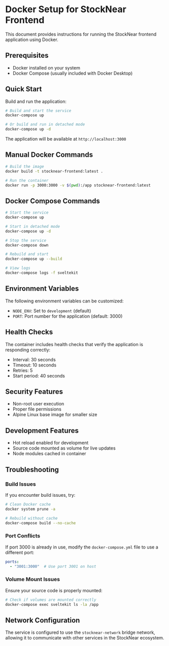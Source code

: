 # Docker Setup for StockNear Frontend

This document provides instructions for running the StockNear frontend application using Docker.

## Prerequisites

- Docker installed on your system
- Docker Compose (usually included with Docker Desktop)

## Quick Start

Build and run the application:

```bash
# Build and start the service
docker-compose up

# Or build and run in detached mode
docker-compose up -d
```

The application will be available at `http://localhost:3000`

## Manual Docker Commands

```bash
# Build the image
docker build -t stocknear-frontend:latest .

# Run the container
docker run -p 3000:3000 -v $(pwd):/app stocknear-frontend:latest
```

## Docker Compose Commands

```bash
# Start the service
docker-compose up

# Start in detached mode
docker-compose up -d

# Stop the service
docker-compose down

# Rebuild and start
docker-compose up --build

# View logs
docker-compose logs -f sveltekit
```

## Environment Variables

The following environment variables can be customized:

- `NODE_ENV`: Set to `development` (default)
- `PORT`: Port number for the application (default: 3000)

## Health Checks

The container includes health checks that verify the application is responding correctly:

- Interval: 30 seconds
- Timeout: 10 seconds
- Retries: 5
- Start period: 40 seconds

## Security Features

- Non-root user execution
- Proper file permissions
- Alpine Linux base image for smaller size

## Development Features

- Hot reload enabled for development
- Source code mounted as volume for live updates
- Node modules cached in container

## Troubleshooting

### Build Issues

If you encounter build issues, try:

```bash
# Clean Docker cache
docker system prune -a

# Rebuild without cache
docker-compose build --no-cache
```

### Port Conflicts

If port 3000 is already in use, modify the `docker-compose.yml` file to use a different port:

```yaml
ports:
  - "3001:3000"  # Use port 3001 on host
```

### Volume Mount Issues

Ensure your source code is properly mounted:

```bash
# Check if volumes are mounted correctly
docker-compose exec sveltekit ls -la /app
```

## Network Configuration

The service is configured to use the `stocknear-network` bridge network, allowing it to communicate with other services in the StockNear ecosystem. 